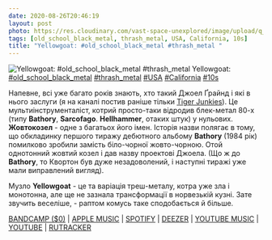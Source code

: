 ```yaml
---
date: 2020-08-26T20:46:19
layout: post
photo: https://res.cloudinary.com/vast-space-unexplored/image/upload/q_auto,dpr_auto,w_auto/photos/photo_1043_26-08-2020_20-46-19.jpg
tags: [old_school_black_metal, thrash_metal, USA, California, 10s]
title: "Yellowgoat: #old_school_black_metal #thrash_metal "
---
```

![Yellowgoat: #old_school_black_metal #thrash_metal ](https://res.cloudinary.com/vast-space-unexplored/image/upload/q_auto,dpr_auto,w_auto/photos/photo_1043_26-08-2020_20-46-19.jpg)
Yellowgoat: [#old_school_black_metal](/tags/#old_school_black_metal) [#thrash_metal](/tags/#thrash_metal) [#USA](/tags/#USA) [#California](/tags/#California) [#10s](/tags/#10s)

Напевне, всі уже багато років знають, хто такий Джоел Ґрайнд і які в нього заслуги (я на каналі постив раніше тільки [Tiger Junkies](/2020-01-31-tiger-junkies--crossover-thrash-metal-japan-00s)). Це мультиінструменталіст, котрий просто-таки відродив блек-метал 80-х (типу **Bathory**, **Sarcofago**. **Hellhammer**, отаких штук) у нульових. **Жовтокозел** - одне з багатьох його імен. Історія назви полягає в тому, що обкладинку першого тиражу дебютного альбому **Bathory** (1984 рік) помилково зробили замість біло-чорної жовто-чорною. Отой однотонний жовтий козел і дав назву проектові Джоела. (Що ж до **Bathory**, то Квортон був дуже незадоволений, і наступні тиражі уже мали виправлений вигляд).

Музло **Yellowgoat** - це та варіація треш-металу, котра уже зла і монотонна, але ще не зазнала трансформації в норвезькій кузні. Зате звучить веселіше, - раптом комусь таке сподобається й більше.

[BANDCAMP ($0)](https://joelgrind.bandcamp.com/album/the-yellowgoat-sessions) \| [APPLE MUSIC](https://music.apple.com/ru/album/the-yellowgoat-sessions/1346844679) \| [SPOTIFY](https://open.spotify.com/album/6mWNuo9Ewv4BO5eHRuWwWL) \| [DEEZER](https://open.spotify.com/album/6mWNuo9Ewv4BO5eHRuWwWL) \| [YOUTUBE MUSIC](https://music.youtube.com/playlist?list=OLAK5uy_moFZlTyTckbC5ruubXwI_U5OSL4uASuRY) \| [YOUTUBE](https://www.youtube.com/playlist?list=OLAK5uy_lApThdbal4PKvlLvZii7Pfe4i4rEdUA_s) \| [RUTRACKER](https://rutracker.org/forum/viewtopic.php?t=4318921)